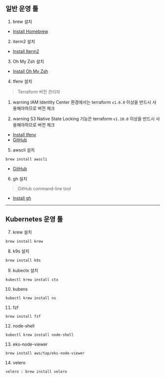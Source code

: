 ## 일반 운영 툴
1. brew 설치
- [Install Homebrew](https://brew.sh/)

2. iterm2 설치
- [Install Iterm2](https://iterm2.com/downloads.html)

3. Oh My Zsh 설치
- [Install Oh My Zsh](https://heetop.blogspot.com/2017/10/oh-my-zsh_12.html)

4. tfenv 설치
> Terraform 버전 관리자

1. warning IAM Identity Center 환경에서는 terraform `v1.6.0` 이상을 반드시 사용해야하므로 버전 체크

2. warning S3 Native State Locking 기능은 terraform `v1.10.0` 이상을 반드시 사용해야하므로 버전 체크

- [Install tfenv](https://honglab.tistory.com/222)
- [GitHub](https://github.com/tfutils/tfenv)

5. awscli 설치
```bash
brew install awscli
```

- [GitHub](https://github.com/aws/aws-cli)

6. gh 설치
> GitHub command-line tool
- [Install gh](https://formulae.brew.sh/formula/gh)

---

## Kubernetes 운영 툴
7. krew 설치
```bash
brew install krew
```

8. k9s 설치
```bash
brew install k9s
```

9. kubectx 설치
```bash
kubectl krew install ctx
```

10. kubens
```bash
kubectl krew install ns
```

11. fzf
```bash
brew install fzf
```

12. node-shell
```bash
kubectl krew install node-shell
```

13. eks-node-viewer
```bash
brew install aws/tap/eks-node-viewer
```

14. velero
```bash
velero : brew install velero
```
